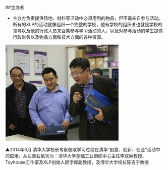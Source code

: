 ##主办者

* 主办方负责提供场地、材料等活动中必须用到的物品，但不需亲自参与活动。
所有的XLP的活动就像组织一个完整的学校，他有学校的组织者也就是学校的领导以及他的行政人员来召集参与学习活动的人，以及对参与活动的学生提供行政财务以及物品方面和技术方面的各种资源。

![0](00.jpg "0")

▲2014年3月 清华大学校长考察极限学习过程在清华“创意、创新、创业”活动中的应用。从左至右依次为：清华大学基础工业训练中心主任李双寿教授、Toyhouse工作室及XLP创始人顾学雍副教授，及清华大学校长陈吉宁教授
